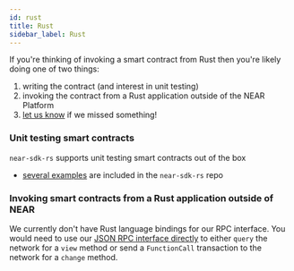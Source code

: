 ```yaml
---
id: rust
title: Rust
sidebar_label: Rust
---
```


If you're thinking of invoking a smart contract from Rust then you're likely doing one of two things:

1. writing the contract (and interest in unit testing)
2. invoking the contract from a Rust application outside of the NEAR Platform
3. [let us know](http://near.chat) if we missed something!

### Unit testing smart contracts

`near-sdk-rs` supports unit testing smart contracts out of the box

- [several examples](https://github.com/near/near-sdk-rs/tree/master/examples) are included in the `near-sdk-rs` repo

<!-- - *** Temporarily removed until workshop is updated and republished ***

In 2019 we held a workshop called [MapReduce with Asynchronous Smart Contracts](https://github.com/nearprotocol/workshop) that included 3 exercises of increasing difficulty and a challenge.  Solutions to the 3 exercises include unit tests. -->

### Invoking smart contracts from a Rust application outside of NEAR

We currently don't have Rust language bindings for our RPC interface.  You would need to use our [JSON RPC interface directly](/docs/api/rpc) to either `query` the network for a `view` method or send a `FunctionCall` transaction to the network for a `change` method.
